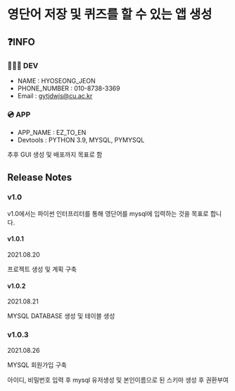 # 영단어 저장 및 퀴즈를 할 수 있는 앱 생성
## ❓INFO
### 🧑🏻‍💻 DEV
* NAME : HYOSEONG_JEON
* PHONE_NUMBER : 010-8738-3369
* Email : gytjdwjs@cu.ac.kr
### 💿 APP
* APP_NAME : EZ_TO_EN
* Devtools : PYTHON 3.9, MYSQL, PYMYSQL

추후 GUI 생성 및 배포까지 목표로 함

## Release Notes
### v1.0
v1.0에서는 파이썬 인터프리터를 통해 영단어를 mysql에 입력하는 것을 목표로 합니다.
#### v1.0.1 
2021.08.20

프로젝트 생성 및 계획 구축

#### v1.0.2
2021.08.21

MYSQL DATABASE 생성 및 테이블 생성

### v1.0.3

2021.08.26

MYSQL 회원가입 구축

아이디, 비밀번호 입력 후 mysql 유저생성 및 본인이름으로 된 스키마 생성 후 권환부여



